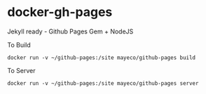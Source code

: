 # docker-gh-pages
Jekyll ready - Github Pages Gem + NodeJS

  To Build
  
    docker run -v ~/github-pages:/site mayeco/github-pages build
    
  To Server
  
    docker run -v ~/github-pages:/site mayeco/github-pages server
